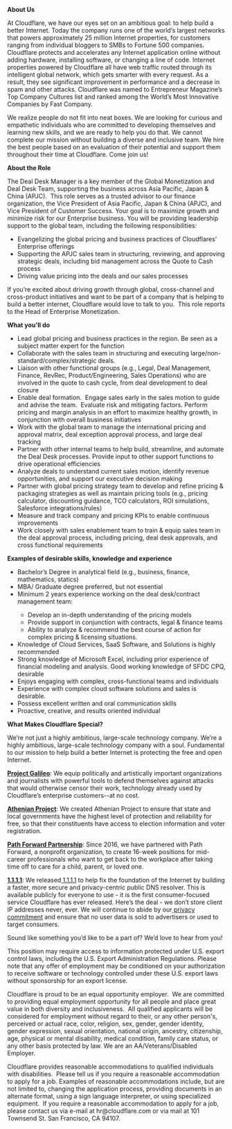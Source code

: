 <div class="content-intro">
	<div><strong>About Us</strong></div>
	<div>
		<p><span style="font-weight: 400;">At Cloudflare, we have our eyes set on an ambitious goal: to help build a better Internet. Today the company runs one of the world’s largest networks that powers approximately 25 million Internet properties, for customers ranging from individual bloggers to SMBs to Fortune 500 companies. Cloudflare protects and accelerates any Internet application online without adding hardware, installing software, or changing a line of code. Internet properties powered by Cloudflare all have web traffic routed through its intelligent global network, which gets smarter with every request. As a result, they see significant improvement in performance and a decrease in spam and other attacks. Cloudflare was named to Entrepreneur Magazine’s Top Company Cultures list and ranked among the World’s Most Innovative Companies by Fast Company.</span><span style="font-weight: 400;">&nbsp;</span></p>
		<p><span style="font-weight: 400;">We realize people do not fit into neat boxes. We are looking for curious and empathetic individuals who are committed to developing themselves and learning new skills, and we are ready to help you do that. We cannot complete our mission without building a diverse and inclusive team. We hire the best people based on an evaluation of their potential and support them throughout their time at Cloudflare. Come join us!&nbsp;</span></p>
	</div>
</div>
<p><strong>About the Role</strong></p>
<p><span style="font-weight: 400;">The Deal Desk Manager is a key member of the Global Monetization and Deal Desk Team, supporting the business across Asia Pacific, Japan &amp; China (APJC).&nbsp; This role serves as a trusted advisor to our finance organization, the Vice President of Asia Pacific, Japan &amp; China (APJC), and Vice President of Customer Success. Your goal is to maximize growth and minimize risk for our Enterprise business. You will be providing leadership support to the global team, including the following responsibilities:</span></p>
<ul>
	<li style="font-weight: 400;"><span style="font-weight: 400;">Evangelizing the global pricing and business practices of Cloudflares’ Enterprise offerings</span></li>
	<li style="font-weight: 400;"><span style="font-weight: 400;">Supporting the APJC sales team in structuring, reviewing, and approving strategic deals, including bid management across the Quote to Cash process</span></li>
	<li style="font-weight: 400;"><span style="font-weight: 400;">Driving value pricing into the deals and our sales processes</span></li>
</ul>
<p><span style="font-weight: 400;">If you’re excited about driving growth through global, cross-channel and cross-product initiatives and want to be part of a company that is helping to build a better internet, Cloudflare would love to talk to you.&nbsp; This role reports to the Head of Enterprise Monetization.</span></p>
<p><strong>What you'll do</strong></p>
<ul>
	<li style="font-weight: 400;"><span style="font-weight: 400;">Lead global pricing and business practices in the region. Be seen as a subject matter expert for the function</span></li>
	<li style="font-weight: 400;"><span style="font-weight: 400;">Collaborate with the sales team in structuring and executing large/non-standard/complex/strategic deals.&nbsp;</span></li>
	<li style="font-weight: 400;"><span style="font-weight: 400;">Liaison with other functional groups (e.g., Legal, Deal Management, Finance, RevRec, Product/Engineering, Sales Operations) who are involved in the quote to cash cycle, from deal development to deal closure&nbsp;</span></li>
	<li style="font-weight: 400;"><span style="font-weight: 400;">Enable deal formation.&nbsp; Engage sales early in the sales motion to guide and advise the team.&nbsp; Evaluate risk and mitigating factors. Perform pricing and margin analysis in an effort to maximize healthy growth, in conjunction with overall business initiatives</span></li>
	<li style="font-weight: 400;"><span style="font-weight: 400;">Work with the global team to manage the international pricing and approval matrix, deal exception approval process, and large deal tracking&nbsp;</span></li>
	<li style="font-weight: 400;"><span style="font-weight: 400;">Partner with other internal teams to help build, streamline, and automate the Deal Desk processes. Provide input to other support functions to drive operational efficiencies</span></li>
	<li style="font-weight: 400;"><span style="font-weight: 400;">Analyze deals to understand current sales motion, identify revenue opportunities, and support our executive decision making&nbsp;</span></li>
	<li style="font-weight: 400;"><span style="font-weight: 400;">Partner with global pricing strategy team to develop and refine pricing &amp; packaging strategies as well as maintain pricing tools (e.g., pricing calculator, discounting guidance, TCO calculators, ROI simulations, Salesforce integrations/rules)</span></li>
	<li style="font-weight: 400;"><span style="font-weight: 400;">Measure and track company and pricing KPIs to enable continuous improvements</span></li>
	<li style="font-weight: 400;"><span style="font-weight: 400;">Work closely with sales enablement team to train &amp; equip sales team in the deal approval process, including pricing, deal desk approvals, and cross functional requirements</span></li>
</ul>
<p><strong>Examples of desirable skills, knowledge and experience</strong></p>
<ul>
	<li style="font-weight: 400;"><span style="font-weight: 400;">Bachelor’s Degree in analytical field (e.g., business, finance, mathematics, statics)</span></li>
	<li style="font-weight: 400;"><span style="font-weight: 400;">MBA/ Graduate degree preferred, but not essential</span></li>
	<li style="font-weight: 400;"><span style="font-weight: 400;">Minimum 2 years experience working on the deal desk/contract management team:</span></li>
	<ul>
		<li style="font-weight: 400;"><span style="font-weight: 400;">Develop an in-depth understanding of the pricing models</span></li>
		<li style="font-weight: 400;"><span style="font-weight: 400;">Provide support in conjunction with contracts, legal &amp; finance teams</span></li>
		<li style="font-weight: 400;"><span style="font-weight: 400;">Ability to analyze &amp; recommend the best course of action for complex pricing &amp; licensing situations.</span></li>
	</ul>
	<li style="font-weight: 400;"><span style="font-weight: 400;">Knowledge of Cloud Services, SaaS Software, and Solutions is highly recommended</span></li>
	<li style="font-weight: 400;"><span style="font-weight: 400;">Strong knowledge of Microsoft Excel, including prior experience of financial modeling and analysis. Good working knowledge of SFDC CPQ, desirable</span></li>
	<li style="font-weight: 400;"><span style="font-weight: 400;">Enjoys engaging with complex, cross-functional teams and individuals</span></li>
	<li style="font-weight: 400;"><span style="font-weight: 400;">Experience with complex cloud software solutions and sales is desirable.&nbsp;&nbsp;</span></li>
	<li style="font-weight: 400;"><span style="font-weight: 400;">Possess excellent written and oral communication skills</span></li>
	<li style="font-weight: 400;"><span style="font-weight: 400;">Proactive, creative, and results oriented individual</span></li>
</ul>
<div class="content-conclusion">
	<p><strong>What Makes Cloudflare Special?</strong></p>
	<p><span style="font-weight: 400;">We’re not just a highly ambitious, large-scale technology company. We’re a highly ambitious, large-scale technology company with a soul. Fundamental to our mission to help build a better Internet is protecting the free and open Internet.</span></p>
	<p><a href="https://blog.cloudflare.com/protecting-free-expression-online/"><strong>Project Galileo</strong></a><span style="font-weight: 400;">: We equip politically and artistically important organizations and journalists with powerful tools to defend themselves against attacks that would otherwise censor their work, technology already used by Cloudflare’s enterprise customers--at no cost.</span></p>
	<p><strong><a href="https://www.cloudflare.com/athenian/">Athenian Project</a></strong><span style="font-weight: 400;">: We created Athenian Project to ensure that state and local governments have the highest level of protection and reliability for free, so that their constituents have access to election information and voter registration.</span></p>
	<p><a href="https://blog.cloudflare.com/tag/path-forward/"><strong>Path Forward Partnership</strong></a><span style="font-weight: 400;">: Since 2016, we have partnered with Path Forward, a nonprofit organization, to create 16-week positions for mid-career professionals who want to get back to the workplace after taking time off to care for a child, parent, or loved one.</span></p>
	<p><a href="https://1.1.1.1/"><strong>1.1.1.1</strong></a><span style="font-weight: 400;">: We released</span><a href="https://1.1.1.1/"> <span style="font-weight: 400;">1.1.1.1</span></a><span style="font-weight: 400;"> to help fix the foundation of the Internet by building a faster, more secure and privacy-centric public DNS resolver. This is available publicly for everyone to use - it is the first consumer-focused service Cloudflare has ever released. Here’s the deal - we don’t store client IP addresses never, ever. We will continue to abide by our</span><a href="https://developers.cloudflare.com/1.1.1.1/privacy/public-dns-resolver"> privacy commitment</a><span style="font-weight: 400;"> and ensure that no user data is sold to advertisers or used to target consumers.</span></p>
	<p><span style="font-weight: 400;">Sound like something you’d like to be a part of? We’d love to hear from you!</span></p>
	<p><span style="font-weight: 400;">This position may require access to information protected under U.S. export control laws, including the U.S. Export Administration Regulations. Please note that any offer of employment may be conditioned on your authorization to receive software or technology controlled under these U.S. export laws without sponsorship for an export license.</span></p>
	<p><span style="font-weight: 400;">Cloudflare is proud to be an equal opportunity employer. &nbsp;We are committed to providing equal employment opportunity for all people and place great value in both diversity and inclusiveness. &nbsp;All qualified applicants will be considered for employment without regard to their, or any other person's, perceived or actual</span> <span style="font-weight: 400;">race, color, religion, sex, gender, gender identity, gender expression, sexual orientation, national origin, ancestry, citizenship, age, physical or mental disability, medical condition, family care status, or any other basis protected by law. </span><span style="font-weight: 400;">We are an AA/Veterans/Disabled Employer.</span></p>
	<p><span style="font-weight: 400;">Cloudflare provides reasonable accommodations to qualified individuals with disabilities. &nbsp;Please tell us if you require a reasonable accommodation to apply for a job. Examples of reasonable accommodations include, but are not limited to, changing the application process, providing documents in an alternate format, using a sign language interpreter, or using specialized equipment. &nbsp;If you require a reasonable accommodation to apply for a job, please contact us via e-mail at </span><span style="font-weight: 400;">hr@cloudflare.com</span><span style="font-weight: 400;"> or via mail at 101 Townsend St. San Francisco, CA 94107.</span></p>
</div>